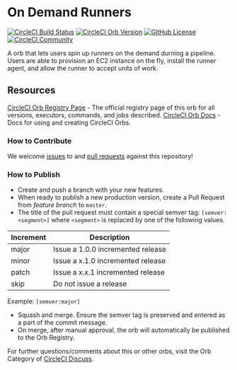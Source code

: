 # On Demand Runners

[![CircleCI Build Status](https://circleci.com/gh/james-crowley/on-demand-runners.svg?style=shield "CircleCI Build Status")](https://circleci.com/gh/james-crowley/on-demand-runners) [![CircleCI Orb Version](https://badges.circleci.com/orbs/crowley-namespace/on-demand-runners.svg)](https://circleci.com/orbs/registry/orb/crowley-namespace/on-demand-runners) [![GitHub License](https://img.shields.io/badge/license-MIT-lightgrey.svg)](https://raw.githubusercontent.com/james-crowley/on-demand-runners/master/LICENSE) [![CircleCI Community](https://img.shields.io/badge/community-CircleCI%20Discuss-343434.svg)](https://discuss.circleci.com/c/ecosystem/orbs)


A orb that lets users spin up runners on the demand durning a pipeline. Users are able to provision an EC2 instance on the fly, install the runner agent, and allow the runner to accept units of work. 

## Resources

[CircleCI Orb Registry Page](https://circleci.com/orbs/registry/orb/crowley-namespace/on-demand-runners) - The official registry page of this orb for all versions, executors, commands, and jobs described.
[CircleCI Orb Docs](https://circleci.com/docs/2.0/orb-intro/#section=configuration) - Docs for using and creating CircleCI Orbs.

### How to Contribute

We welcome [issues](https://github.com/james-crowley/on-demand-runners/issues) to and [pull requests](https://github.com/james-crowley/on-demand-runners/pulls) against this repository!

### How to Publish
* Create and push a branch with your new features.
* When ready to publish a new production version, create a Pull Request from _feature branch_ to `master`.
* The title of the pull request must contain a special semver tag: `[semver:<segment>]` where `<segment>` is replaced by one of the following values.

| Increment | Description|
| ----------| -----------|
| major     | Issue a 1.0.0 incremented release|
| minor     | Issue a x.1.0 incremented release|
| patch     | Issue a x.x.1 incremented release|
| skip      | Do not issue a release|

Example: `[semver:major]`

* Squash and merge. Ensure the semver tag is preserved and entered as a part of the commit message.
* On merge, after manual approval, the orb will automatically be published to the Orb Registry.


For further questions/comments about this or other orbs, visit the Orb Category of [CircleCI Discuss](https://discuss.circleci.com/c/orbs).

